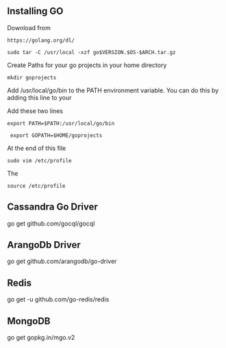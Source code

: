 
## Installing GO 

Download from 

`https://golang.org/dl/`


`sudo tar -C /usr/local -xzf go$VERSION.$OS-$ARCH.tar.gz`

Create Paths for your go projects in your home directory 

`mkdir goprojects`



Add /usr/local/go/bin to the PATH environment variable. You can do this by adding this line to your 

Add these two lines 

`export PATH=$PATH:/usr/local/go/bin`

` export GOPATH=$HOME/goprojects`


At the end of this file 

` sudo vim /etc/profile `

The 

`source /etc/profile`



## Cassandra Go Driver 

go get github.com/gocql/gocql

## ArangoDb Driver

go get github.com/arangodb/go-driver
 
 
## Redis

go get -u github.com/go-redis/redis

## MongoDB

go get gopkg.in/mgo.v2

